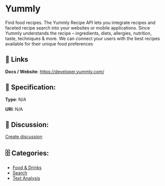 # Yummly


Find food recipes.  The Yummly Recipe API lets you integrate recipes and faceted recipe search into your websites or mobile applications.  Since Yummly understands the recipe – ingredients, diets, allergies, nutrition, taste, techniques & more.  We can connect your users with the best recipes available for their unique food preferences

##  🔗 Links
**Docs / Website**: https://developer.yummly.com/

## 🧬 Specification:
**Type**: N/A

**URI**: N/A

## 💬 Discussion:
[Create discussion](https://github.com/apis-list/apis-list/discussions/new)

## 🗄️ Categories:
- [Food & Drinks](https://github.com/apis-list/apis-list#food--drinks)
- [Search](https://github.com/apis-list/apis-list#search)
- [Text Analysis](https://github.com/apis-list/apis-list#text-analysis)




